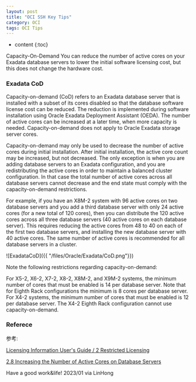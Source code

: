```yaml
---
layout: post
title: "OCI SSH Key Tips"
category: OCI
tags: OCI Tips
---
```


* content
{:toc}

Capacity-On-Demand
You can reduce the number of active cores on your Exadata database servers to lower the initial software licensing cost, but this does not change the hardware cost.






### Exadata CoD

Capacity-on-demand (CoD) refers to an Exadata database server that is installed with a subset of its cores disabled so that the database software license cost can be reduced. The reduction is implemented during software installation using Oracle Exadata Deployment Assistant (OEDA). The number of active cores can be increased at a later time, when more capacity is needed. Capacity-on-demand does not apply to Oracle Exadata storage server cores.

Capacity-on-demand may only be used to decrease the number of active cores during initial installation. After initial installation, the active core count may be increased, but not decreased. The only exception is when you are adding database servers to an Exadata configuration, and you are redistributing the active cores in order to maintain a balanced cluster configuration. In that case the total number of active cores across all database servers cannot decrease and the end state must comply with the capacity-on-demand restrictions.

For example, if you have an X8M-2 system with 96 active cores on two database servers and you add a third database server with only 24 active cores (for a new total of 120 cores), then you can distribute the 120 active cores across all three database servers (40 active cores on each database server). This requires reducing the active cores from 48 to 40 on each of the first two database servers, and installing the new database server with 40 active cores. The same number of active cores is recommended for all database servers in a cluster.


![ExadataCoD]({{ "/files/Oracle/Exadata/CoD.png"}})


Note the following restrictions regarding capacity-on-demand:

For X5-2, X6-2, X7-2, X8-2, X8M-2, and X9M-2 systems, the minimum number of cores that must be enabled is 14 per database server. Note that for Eighth Rack configurations the minimum is 8 cores per database server.
For X4-2 systems, the minimum number of cores that must be enabled is 12 per database server. The X4-2 Eighth Rack configuration cannot use capacity-on-demand.



### Referece

参考:


[Licensing Information User's Guide / 2 Restricted Licensing](https://docs.oracle.com/en/engineered-systems/exadata-database-machine/dbmli/restricted-licensing1.html#GUID-EB1E9A0D-2BFF-42BF-865F-8AFCA7207525)

[2.8 Increasing the Number of Active Cores on Database Servers](https://docs.oracle.com/en/engineered-systems/exadata-database-machine/dbmmn/maintaining-exadata-database-servers.html)



Have a good work&life! 2023/01 via LinHong



